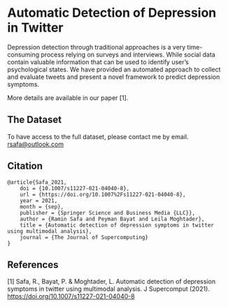 # Automatic Detection of Depression in Twitter

Depression detection through traditional approaches is a very time-consuming process relying on surveys and interviews. While social data contain valuable information that can be used to identify user’s psychological states. We have provided an automated approach to collect and evaluate tweets and present a novel framework to predict depression symptoms.

More details are available in our paper [1].


##  The Dataset

To have access to the full dataset, please contact me by email.
<rsafa@outlook.com>

## Citation
```
@article{Safa_2021,
    doi = {10.1007/s11227-021-04040-8},
    url = {https://doi.org/10.1007%2Fs11227-021-04040-8},
    year = 2021,
    month = {sep},
	publisher = {Springer Science and Business Media {LLC}},
	author = {Ramin Safa and Peyman Bayat and Leila Moghtader},
	title = {Automatic detection of depression symptoms in twitter using multimodal analysis},
	journal = {The Journal of Supercomputing}
}
```

## References
[1] Safa, R., Bayat, P. & Moghtader, L. Automatic detection of depression symptoms in twitter using multimodal analysis. J Supercomput (2021). https://doi.org/10.1007/s11227-021-04040-8
